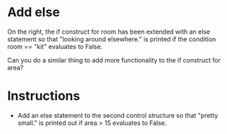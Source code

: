# Add else
On the right, the if construct for room has been extended with an else statement so that "looking around elsewhere." is printed if the condition room == "kit" evaluates to False.

Can you do a similar thing to add more functionality to the if construct for area?

# Instructions

- Add an else statement to the second control structure so that "pretty small." is printed out if area > 15 evaluates to False.
